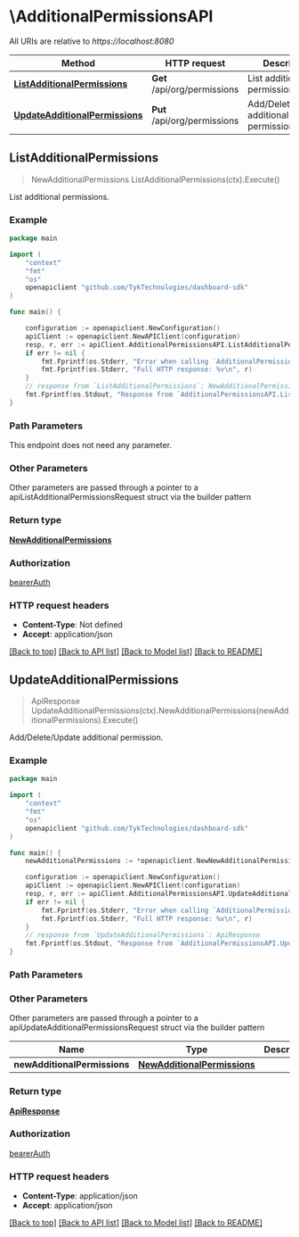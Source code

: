 # \AdditionalPermissionsAPI

All URIs are relative to *https://localhost:8080*

Method | HTTP request | Description
------------- | ------------- | -------------
[**ListAdditionalPermissions**](AdditionalPermissionsAPI.md#ListAdditionalPermissions) | **Get** /api/org/permissions | List additional permissions.
[**UpdateAdditionalPermissions**](AdditionalPermissionsAPI.md#UpdateAdditionalPermissions) | **Put** /api/org/permissions | Add/Delete/Update additional permission.



## ListAdditionalPermissions

> NewAdditionalPermissions ListAdditionalPermissions(ctx).Execute()

List additional permissions.



### Example

```go
package main

import (
	"context"
	"fmt"
	"os"
	openapiclient "github.com/TykTechnologies/dashboard-sdk"
)

func main() {

	configuration := openapiclient.NewConfiguration()
	apiClient := openapiclient.NewAPIClient(configuration)
	resp, r, err := apiClient.AdditionalPermissionsAPI.ListAdditionalPermissions(context.Background()).Execute()
	if err != nil {
		fmt.Fprintf(os.Stderr, "Error when calling `AdditionalPermissionsAPI.ListAdditionalPermissions``: %v\n", err)
		fmt.Fprintf(os.Stderr, "Full HTTP response: %v\n", r)
	}
	// response from `ListAdditionalPermissions`: NewAdditionalPermissions
	fmt.Fprintf(os.Stdout, "Response from `AdditionalPermissionsAPI.ListAdditionalPermissions`: %v\n", resp)
}
```

### Path Parameters

This endpoint does not need any parameter.

### Other Parameters

Other parameters are passed through a pointer to a apiListAdditionalPermissionsRequest struct via the builder pattern


### Return type

[**NewAdditionalPermissions**](NewAdditionalPermissions.md)

### Authorization

[bearerAuth](../README.md#bearerAuth)

### HTTP request headers

- **Content-Type**: Not defined
- **Accept**: application/json

[[Back to top]](#) [[Back to API list]](../README.md#documentation-for-api-endpoints)
[[Back to Model list]](../README.md#documentation-for-models)
[[Back to README]](../README.md)


## UpdateAdditionalPermissions

> ApiResponse UpdateAdditionalPermissions(ctx).NewAdditionalPermissions(newAdditionalPermissions).Execute()

Add/Delete/Update additional permission.



### Example

```go
package main

import (
	"context"
	"fmt"
	"os"
	openapiclient "github.com/TykTechnologies/dashboard-sdk"
)

func main() {
	newAdditionalPermissions := *openapiclient.NewNewAdditionalPermissions() // NewAdditionalPermissions |  (optional)

	configuration := openapiclient.NewConfiguration()
	apiClient := openapiclient.NewAPIClient(configuration)
	resp, r, err := apiClient.AdditionalPermissionsAPI.UpdateAdditionalPermissions(context.Background()).NewAdditionalPermissions(newAdditionalPermissions).Execute()
	if err != nil {
		fmt.Fprintf(os.Stderr, "Error when calling `AdditionalPermissionsAPI.UpdateAdditionalPermissions``: %v\n", err)
		fmt.Fprintf(os.Stderr, "Full HTTP response: %v\n", r)
	}
	// response from `UpdateAdditionalPermissions`: ApiResponse
	fmt.Fprintf(os.Stdout, "Response from `AdditionalPermissionsAPI.UpdateAdditionalPermissions`: %v\n", resp)
}
```

### Path Parameters



### Other Parameters

Other parameters are passed through a pointer to a apiUpdateAdditionalPermissionsRequest struct via the builder pattern


Name | Type | Description  | Notes
------------- | ------------- | ------------- | -------------
 **newAdditionalPermissions** | [**NewAdditionalPermissions**](NewAdditionalPermissions.md) |  | 

### Return type

[**ApiResponse**](ApiResponse.md)

### Authorization

[bearerAuth](../README.md#bearerAuth)

### HTTP request headers

- **Content-Type**: application/json
- **Accept**: application/json

[[Back to top]](#) [[Back to API list]](../README.md#documentation-for-api-endpoints)
[[Back to Model list]](../README.md#documentation-for-models)
[[Back to README]](../README.md)

